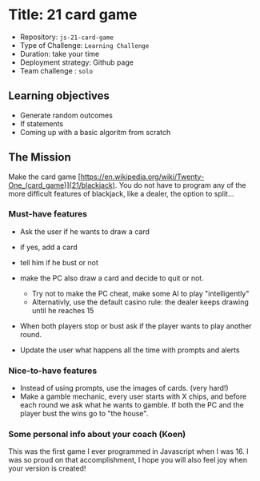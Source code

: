 # Title: 21 card game

- Repository: `js-21-card-game`
- Type of Challenge: `Learning Challenge`
- Duration: take your time
- Deployment strategy: Github page
- Team challenge : `solo`

## Learning objectives
- Generate random outcomes
- If statements
- Coming up with a basic algoritm from scratch

## The Mission
Make the card game [https://en.wikipedia.org/wiki/Twenty-One_(card_game)](21/blackjack).
You do not have to program any of the more difficult features of blackjack, like a dealer, the option to split...

### Must-have features
- Ask the user if he wants to draw a card
- if yes, add a card
- tell him if he bust or not
- make the PC also draw a card and decide to quit or not.
    * Try not to make the PC cheat, make some AI to play "intelligently"
    * Alternativly, use the default casino rule: the dealer keeps drawing until he reaches 15
- When both players stop or bust ask if the player wants to play another round.

- Update the user what happens all the time with prompts and alerts

### Nice-to-have features
- Instead of using prompts, use the images of cards. (very hard!)
- Make a gamble mechanic, every user starts with X chips, and before each round we ask what he wants to gamble. If both the PC and the player bust the wins go to "the house".

### Some personal info about your coach (Koen)
This was the first game I ever programmed in Javascript when I was 16. I was so proud on that accomplishment, I hope you will also feel joy when your version is created!
